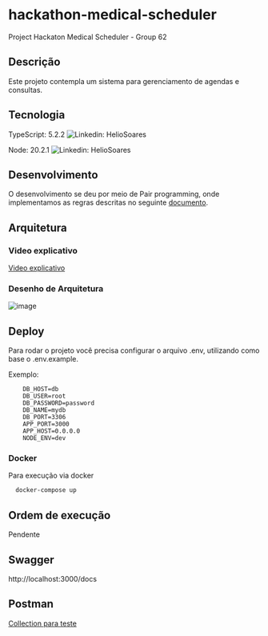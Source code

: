 # hackathon-medical-scheduler

Project Hackaton Medical Scheduler - Group 62

## Descrição

Este projeto contempla um sistema para gerenciamento de agendas e consultas.
## Tecnologia

TypeScript: 5.2.2
![Linkedin: HelioSoares](https://shields.io/badge/TypeScript-3178C6?logo=TypeScript&logoColor=FFF&style=flat-square)

Node: 20.2.1
![Linkedin: HelioSoares](https://img.shields.io/badge/Node.js-43853D?style=for-the-badge&logo=node.js&logoColor=white)


## Desenvolvimento

O desenvolvimento se deu por meio de Pair programming, onde implementamos as regras descritas no seguinte [documento](https://discord.com/channels/1065992165232214066/1113194119825735750/1262551294695047298).

## Arquitetura

### Video explicativo
[Video explicativo](https://pendente.com)

### Desenho de Arquitetura

![image](https://github.com/user-attachments/assets/e2f2730c-a9d2-4375-b001-edd0b71445cb)

## Deploy

Para rodar o projeto você precisa configurar o arquivo .env, utilizando como base o .env.example.

Exemplo:
```env
    DB_HOST=db
    DB_USER=root
    DB_PASSWORD=password
    DB_NAME=mydb
    DB_PORT=3306
    APP_PORT=3000
    APP_HOST=0.0.0.0
    NODE_ENV=dev
```


### Docker

Para execução via docker

```bash
  docker-compose up
```

## Ordem de execução

Pendente

## Swagger

http://localhost:3000/docs
## Postman

[Collection para teste]()

